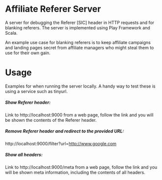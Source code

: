 Affiliate Referer Server
========================

A server for debugging the Referer [SIC] header in HTTP requests and for blanking referers. The server is implemented using Play Framework and Scala.

An example use case for blanking referers is to keep affiliate campaigns and landing pages secret from affiliate managers who might steal them to use for their own gain. 

Usage
=====

Examples for when running the server locally. A handy way to test these is using a service such as tinyurl.

##### Show Referer header:

Link to http://localhost:9000 from a web page, follow the link and you will be shown the contents of the Referer header.

##### Remove Referer header and redirect to the provided URL:

http://localhost:9000/filter?url=http://www.google.com

##### Show all headers:

Link to http://localhost:9000/meta from a web page, follow the link and you will be shown meta information, including the contents of all headers.
